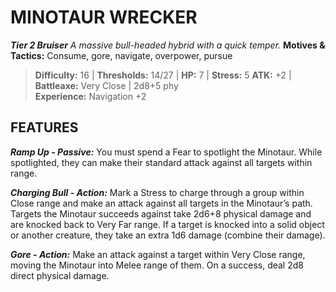 ﻿---
tags:
  - Adversary
  - Creature
  - Statblock

name: 'MINOTAUR WRECKER'
tier: 2
type: Bruiser
description: 'A massive bull-headed hybrid with a quick temper.'
motives_and_tactics: 'Consume, gore, navigate, overpower, pursue'
difficulty: '16'
thresholds: '14/27'
hp: '7'
stress: '5'
atk: '+2'
attack: 'Battleaxe'
range: 'Very Close'
damage: '2d8+5 phy'
experience:
  - 'Navigation +2'
feats:
- name: 'Ramp Up'
  type: 'Passive'
  text: 'You must spend a Fear to spotlight the Minotaur. While spotlighted, they can make their standard attack against all targets within range.'
- name: 'Charging Bull'
  type: 'Action'
  text: 'Mark a Stress to charge through a group within Close range and make an attack against all targets in the Minotaur’s path. Targets the Minotaur succeeds against take 2d6+8 physical damage and are knocked back to Very Far range. If a target is knocked into a solid object or another creature, they take an extra 1d6 damage (combine their damage).'
- name: 'Gore'
  type: 'Action'
  text: 'Make an attack against a target within Very Close range, moving the Minotaur into Melee range of them. On a success, deal 2d8 direct physical damage.'
layout: Daggerheart Adversary
source: srd-adversary
statblock: true
---

# MINOTAUR WRECKER

***Tier 2 Bruiser***
*A massive bull-headed hybrid with a quick temper.*
**Motives & Tactics:** Consume, gore, navigate, overpower, pursue

> **Difficulty:** 16 | **Thresholds:** 14/27 | **HP:** 7 | **Stress:** 5
> **ATK:** +2 | **Battleaxe:** Very Close | 2d8+5 phy  
> **Experience:** Navigation +2

## FEATURES

***Ramp Up - Passive:*** You must spend a Fear to spotlight the Minotaur. While spotlighted, they can make their standard attack against all targets within range.

***Charging Bull - Action:*** Mark a Stress to charge through a group within Close range and make an attack against all targets in the Minotaur’s path. Targets the Minotaur succeeds against take 2d6+8 physical damage and are knocked back to Very Far range. If a target is knocked into a solid object or another creature, they take an extra 1d6 damage (combine their damage).

***Gore - Action:*** Make an attack against a target within Very Close range, moving the Minotaur into Melee range of them. On a success, deal 2d8 direct physical damage.
